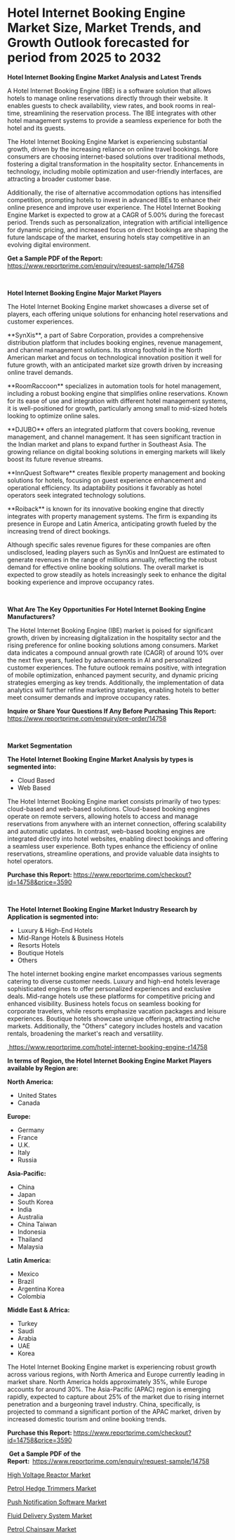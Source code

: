<p><h1>Hotel Internet Booking Engine Market Size, Market Trends, and Growth Outlook forecasted for period from 2025 to 2032</h1></p><p><strong>Hotel Internet Booking Engine Market Analysis and Latest Trends</strong></p>
<p><p>A Hotel Internet Booking Engine (IBE) is a software solution that allows hotels to manage online reservations directly through their website. It enables guests to check availability, view rates, and book rooms in real-time, streamlining the reservation process. The IBE integrates with other hotel management systems to provide a seamless experience for both the hotel and its guests.</p><p>The Hotel Internet Booking Engine Market is experiencing substantial growth, driven by the increasing reliance on online travel bookings. More consumers are choosing internet-based solutions over traditional methods, fostering a digital transformation in the hospitality sector. Enhancements in technology, including mobile optimization and user-friendly interfaces, are attracting a broader customer base. </p><p>Additionally, the rise of alternative accommodation options has intensified competition, prompting hotels to invest in advanced IBEs to enhance their online presence and improve user experience. The Hotel Internet Booking Engine Market is expected to grow at a CAGR of 5.00% during the forecast period. Trends such as personalization, integration with artificial intelligence for dynamic pricing, and increased focus on direct bookings are shaping the future landscape of the market, ensuring hotels stay competitive in an evolving digital environment.</p></p>
<p><strong>Get a Sample PDF of the Report:&nbsp;</strong> <a href="https://www.reportprime.com/enquiry/request-sample/14758?utm_campaign=3212&utm_medium=2&utm_source=Github&utm_content=ia&utm_term=20032025&utm_id=hotel-internet-booking-engine">https://www.reportprime.com/enquiry/request-sample/14758</a></p>
<p>&nbsp;</p>
<p><strong>Hotel Internet Booking Engine Major Market Players</strong></p>
<p><p>The Hotel Internet Booking Engine market showcases a diverse set of players, each offering unique solutions for enhancing hotel reservations and customer experiences. </p><p>**SynXis**, a part of Sabre Corporation, provides a comprehensive distribution platform that includes booking engines, revenue management, and channel management solutions. Its strong foothold in the North American market and focus on technological innovation position it well for future growth, with an anticipated market size growth driven by increasing online travel demands.</p><p>**RoomRaccoon** specializes in automation tools for hotel management, including a robust booking engine that simplifies online reservations. Known for its ease of use and integration with different hotel management systems, it is well-positioned for growth, particularly among small to mid-sized hotels looking to optimize online sales.</p><p>**DJUBO** offers an integrated platform that covers booking, revenue management, and channel management. It has seen significant traction in the Indian market and plans to expand further in Southeast Asia. The growing reliance on digital booking solutions in emerging markets will likely boost its future revenue streams.</p><p>**InnQuest Software** creates flexible property management and booking solutions for hotels, focusing on guest experience enhancement and operational efficiency. Its adaptability positions it favorably as hotel operators seek integrated technology solutions.</p><p>**Roiback** is known for its innovative booking engine that directly integrates with property management systems. The firm is expanding its presence in Europe and Latin America, anticipating growth fueled by the increasing trend of direct bookings.</p><p>Although specific sales revenue figures for these companies are often undisclosed, leading players such as SynXis and InnQuest are estimated to generate revenues in the range of millions annually, reflecting the robust demand for effective online booking solutions. The overall market is expected to grow steadily as hotels increasingly seek to enhance the digital booking experience and improve occupancy rates.</p></p>
<p>&nbsp;</p>
<p><strong>What Are The Key Opportunities For Hotel Internet Booking Engine Manufacturers?</strong></p>
<p><p>The Hotel Internet Booking Engine (IBE) market is poised for significant growth, driven by increasing digitalization in the hospitality sector and the rising preference for online booking solutions among consumers. Market data indicates a compound annual growth rate (CAGR) of around 10% over the next five years, fueled by advancements in AI and personalized customer experiences. The future outlook remains positive, with integration of mobile optimization, enhanced payment security, and dynamic pricing strategies emerging as key trends. Additionally, the implementation of data analytics will further refine marketing strategies, enabling hotels to better meet consumer demands and improve occupancy rates.</p></p>
<p><strong>Inquire or Share Your Questions If Any Before Purchasing This Report:</strong> <a href="https://www.reportprime.com/enquiry/pre-order/14758?utm_campaign=3212&utm_medium=2&utm_source=Github&utm_content=ia&utm_term=20032025&utm_id=hotel-internet-booking-engine">https://www.reportprime.com/enquiry/pre-order/14758</a></p>
<p>&nbsp;</p>
<p><strong>Market Segmentation</strong></p>
<p><strong>The Hotel Internet Booking Engine Market Analysis by types is segmented into:</strong></p>
<p><ul><li>Cloud Based</li><li>Web Based</li></ul></p>
<p><p>The Hotel Internet Booking Engine market consists primarily of two types: cloud-based and web-based solutions. Cloud-based booking engines operate on remote servers, allowing hotels to access and manage reservations from anywhere with an internet connection, offering scalability and automatic updates. In contrast, web-based booking engines are integrated directly into hotel websites, enabling direct bookings and offering a seamless user experience. Both types enhance the efficiency of online reservations, streamline operations, and provide valuable data insights to hotel operators.</p></p>
<p><strong>Purchase this Report:&nbsp;</strong><a href="https://www.reportprime.com/checkout?id=14758&price=3590&utm_campaign=3212&utm_medium=2&utm_source=Github&utm_content=ia&utm_term=20032025&utm_id=hotel-internet-booking-engine">https://www.reportprime.com/checkout?id=14758&price=3590</a></p>
<p>&nbsp;</p>
<p><strong>The Hotel Internet Booking Engine Market Industry Research by Application is segmented into:</strong></p>
<p><ul><li>Luxury & High-End Hotels</li><li>Mid-Range Hotels & Business Hotels</li><li>Resorts Hotels</li><li>Boutique Hotels</li><li>Others</li></ul></p>
<p><p>The hotel internet booking engine market encompasses various segments catering to diverse customer needs. Luxury and high-end hotels leverage sophisticated engines to offer personalized experiences and exclusive deals. Mid-range hotels use these platforms for competitive pricing and enhanced visibility. Business hotels focus on seamless booking for corporate travelers, while resorts emphasize vacation packages and leisure experiences. Boutique hotels showcase unique offerings, attracting niche markets. Additionally, the "Others" category includes hostels and vacation rentals, broadening the market's reach and versatility.</p></p>
<p><a href="https://www.reportprime.com/hotel-internet-booking-engine-r14758?utm_campaign=3212&utm_medium=2&utm_source=Github&utm_content=ia&utm_term=20032025&utm_id=hotel-internet-booking-engine">&nbsp;https://www.reportprime.com/hotel-internet-booking-engine-r14758</a></p>
<p><strong>In terms of Region, the Hotel Internet Booking Engine Market Players available by Region are:</strong></p>
<p>
    <p> <strong> North America: </strong>
        <ul>
            <li>United States</li>
            <li>Canada</li>
        </ul>
        </p> 
    <p> <strong> Europe: </strong>
        <ul>
            <li>Germany</li>
            <li>France</li>
            <li>U.K.</li>
            <li>Italy</li>
            <li>Russia</li>
        </ul>
        </p> 
    <p> <strong> Asia-Pacific: </strong>
        <ul>
            <li>China</li>
            <li>Japan</li>
            <li>South Korea</li>
            <li>India</li>
            <li>Australia</li>
            <li>China Taiwan</li>
            <li>Indonesia</li>
            <li>Thailand</li>
            <li>Malaysia</li>
        </ul>
        </p> 
    <p> <strong> Latin America: </strong>
        <ul>
            <li>Mexico</li>
            <li>Brazil</li>
            <li>Argentina Korea</li>
            <li>Colombia</li>
        </ul>
        </p> 
    <p> <strong> Middle East & Africa: </strong>
        <ul>
            <li>Turkey</li>
            <li>Saudi</li>
            <li>Arabia</li>
            <li>UAE</li>
            <li>Korea</li>
        </ul>
    </p>
    </p>
<p><p>The Hotel Internet Booking Engine market is experiencing robust growth across various regions, with North America and Europe currently leading in market share. North America holds approximately 35%, while Europe accounts for around 30%. The Asia-Pacific (APAC) region is emerging rapidly, expected to capture about 25% of the market due to rising internet penetration and a burgeoning travel industry. China, specifically, is projected to command a significant portion of the APAC market, driven by increased domestic tourism and online booking trends.</p></p>
<p><strong>Purchase this Report: </strong><a href="https://www.reportprime.com/checkout?id=14758&price=3590&utm_campaign=3212&utm_medium=2&utm_source=Github&utm_content=ia&utm_term=20032025&utm_id=hotel-internet-booking-engine">https://www.reportprime.com/checkout?id=14758&price=3590</a></p>
<p>&nbsp;<strong>Get a Sample PDF of the Report:&nbsp;&nbsp;</strong><a href="https://www.reportprime.com/enquiry/request-sample/14758?utm_campaign=3212&utm_medium=2&utm_source=Github&utm_content=ia&utm_term=20032025&utm_id=hotel-internet-booking-engine">https://www.reportprime.com/enquiry/request-sample/14758</a></p>
<p><strong></strong></p>
<p><p><a href="https://www.linkedin.com/pulse/exploring-high-voltage-reactor-market-dynamics-revenue-n27zc?utm_campaign=3212&utm_medium=2&utm_source=Github&utm_content=ia&utm_term=20032025&utm_id=hotel-internet-booking-engine">High Voltage Reactor Market</a></p><p><a href="https://www.linkedin.com/pulse/petrol-hedge-trimmers-market-analysis-industry-forecast-projected-ezdic?utm_campaign=3212&utm_medium=2&utm_source=Github&utm_content=ia&utm_term=20032025&utm_id=hotel-internet-booking-engine">Petrol Hedge Trimmers Market</a></p><p><a href="https://github.com/mohmodsiason/Market-Research-Report-List-1/blob/main/push-notification-software-market.md?utm_campaign=3212&utm_medium=2&utm_source=Github&utm_content=ia&utm_term=20032025&utm_id=hotel-internet-booking-engine">Push Notification Software Market</a></p><p><a href="https://www.linkedin.com/pulse/fluid-delivery-system-market-trend-analysis-reveals-rapid-4j3pe?utm_campaign=3212&utm_medium=2&utm_source=Github&utm_content=ia&utm_term=20032025&utm_id=hotel-internet-booking-engine">Fluid Delivery System Market</a></p><p><a href="https://www.linkedin.com/pulse/petrol-chainsaw-market-size-2025-2032-reports-rise-cagr-124-nziac?utm_campaign=3212&utm_medium=2&utm_source=Github&utm_content=ia&utm_term=20032025&utm_id=hotel-internet-booking-engine">Petrol Chainsaw Market</a></p></p>